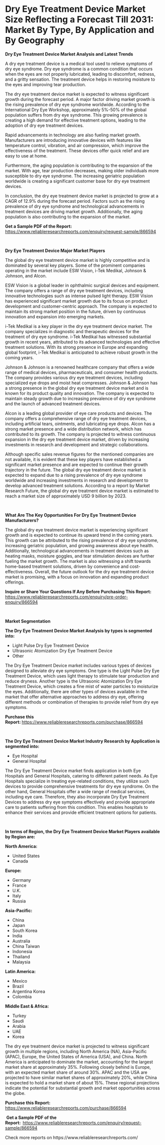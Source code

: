 <p><h1>Dry Eye Treatment Device Market Size Reflecting a Forecast Till 2031: Market By Type, By Application and By Geography</h1></p><p><strong>Dry Eye Treatment Device Market Analysis and Latest Trends</strong></p>
<p><p>A dry eye treatment device is a medical tool used to relieve symptoms of dry eye syndrome. Dry eye syndrome is a common condition that occurs when the eyes are not properly lubricated, leading to discomfort, redness, and a gritty sensation. The treatment device helps in restoring moisture to the eyes and improving tear production.</p><p>The dry eye treatment device market is expected to witness significant growth during the forecast period. A major factor driving market growth is the rising prevalence of dry eye syndrome worldwide. According to the International Dry Eye Workshop, approximately 5%-50% of the global population suffers from dry eye syndrome. This growing prevalence is creating a high demand for effective treatment options, leading to the adoption of dry eye treatment devices.</p><p>Rapid advancements in technology are also fueling market growth. Manufacturers are introducing innovative devices with features like temperature control, vibration, and air compression, which improve the effectiveness of the treatment. These devices offer quick relief and are easy to use at home.</p><p>Furthermore, the aging population is contributing to the expansion of the market. With age, tear production decreases, making older individuals more susceptible to dry eye syndrome. The increasing geriatric population worldwide is creating a significant customer base for dry eye treatment devices.</p><p>In conclusion, the dry eye treatment device market is projected to grow at a CAGR of 12.9% during the forecast period. Factors such as the rising prevalence of dry eye syndrome and technological advancements in treatment devices are driving market growth. Additionally, the aging population is also contributing to the expansion of the market.</p></p>
<p><strong>Get a Sample PDF of the Report:&nbsp;</strong> <a href="https://www.reliableresearchreports.com/enquiry/request-sample/866594">https://www.reliableresearchreports.com/enquiry/request-sample/866594</a></p>
<p>&nbsp;</p>
<p><strong>Dry Eye Treatment Device Major Market Players</strong></p>
<p><p>The global dry eye treatment device market is highly competitive and is dominated by several key players. Some of the prominent companies operating in the market include ESW Vision, i-Tek Medikal, Johnson & Johnson, and Alcon.</p><p>ESW Vision is a global leader in ophthalmic surgical devices and equipment. The company offers a range of dry eye treatment devices, including innovative technologies such as intense pulsed light therapy. ESW Vision has experienced significant market growth due to its focus on product development and customer-centric approach. The company is expected to maintain its strong market position in the future, driven by continuous innovation and expansion into emerging markets.</p><p>i-Tek Medikal is a key player in the dry eye treatment device market. The company specializes in diagnostic and therapeutic devices for the treatment of dry eye syndrome. i-Tek Medikal has witnessed substantial growth in recent years, attributed to its advanced technologies and effective treatment solutions. With its strong presence in Europe and expanding global footprint, i-Tek Medikal is anticipated to achieve robust growth in the coming years.</p><p>Johnson & Johnson is a renowned healthcare company that offers a wide range of medical devices, pharmaceuticals, and consumer health products. The company provides various dry eye treatment devices, including specialized eye drops and moist heat compresses. Johnson & Johnson has a strong presence in the global dry eye treatment device market and is known for its product quality and innovation. The company is expected to maintain steady growth due to increasing prevalence of dry eye syndrome and the launch of advanced treatment devices.</p><p>Alcon is a leading global provider of eye care products and devices. The company offers a comprehensive range of dry eye treatment devices, including artificial tears, ointments, and lubricating eye drops. Alcon has a strong market presence and a wide distribution network, which has contributed to its growth. The company is projected to witness continuous expansion in the dry eye treatment device market, driven by increasing investments in research and development and strategic collaborations.</p><p>Although specific sales revenue figures for the mentioned companies are not available, it is evident that these key players have established a significant market presence and are expected to continue their growth trajectory in the future. The global dry eye treatment device market is expected to expand due to a rising prevalence of dry eye syndrome worldwide and increasing investments in research and development to develop advanced treatment solutions. According to a report by Market Research Future, the global dry eye treatment device market is estimated to reach a market size of approximately USD 9 billion by 2023.</p></p>
<p>&nbsp;</p>
<p><strong>What Are The Key Opportunities For Dry Eye Treatment Device Manufacturers?</strong></p>
<p><p>The global dry eye treatment device market is experiencing significant growth and is expected to continue its upward trend in the coming years. This growth can be attributed to the rising prevalence of dry eye syndrome, increasing geriatric population, and growing awareness about eye health. Additionally, technological advancements in treatment devices such as heating masks, moisture goggles, and tear stimulation devices are further fueling the market growth. The market is also witnessing a shift towards home-based treatment solutions, driven by convenience and cost-effectiveness. Overall, the future outlook for the dry eye treatment device market is promising, with a focus on innovation and expanding product offerings.</p></p>
<p><strong>Inquire or Share Your Questions If Any Before Purchasing This Report:</strong> <a href="https://www.reliableresearchreports.com/enquiry/pre-order-enquiry/866594">https://www.reliableresearchreports.com/enquiry/pre-order-enquiry/866594</a></p>
<p>&nbsp;</p>
<p><strong>Market Segmentation</strong></p>
<p><strong>The Dry Eye Treatment Device Market Analysis by types is segmented into:</strong></p>
<p><ul><li>Light Pulse Dry Eye Treatment Device</li><li>Ultrasonic Atomization Dry Eye Treatment Device</li><li>Other</li></ul></p>
<p><p>The Dry Eye Treatment Device market includes various types of devices designed to alleviate dry eye symptoms. One type is the Light Pulse Dry Eye Treatment Device, which uses light therapy to stimulate tear production and reduce dryness. Another type is the Ultrasonic Atomization Dry Eye Treatment Device, which creates a fine mist of water particles to moisturize the eyes. Additionally, there are other types of devices available in the market that offer alternative approaches to address dry eye, offering different methods or combination of therapies to provide relief from dry eye symptoms.</p></p>
<p><strong>Purchase this Report:&nbsp;</strong><a href="https://www.reliableresearchreports.com/purchase/866594">https://www.reliableresearchreports.com/purchase/866594</a></p>
<p>&nbsp;</p>
<p><strong>The Dry Eye Treatment Device Market Industry Research by Application is segmented into:</strong></p>
<p><ul><li>Eye Hospital</li><li>General Hospital</li></ul></p>
<p><p>The Dry Eye Treatment Device market finds application in both Eye Hospitals and General Hospitals, catering to different patient needs. As Eye Hospitals specialize in treating eye-related conditions, they utilize such devices to provide comprehensive treatments for dry eye syndrome. On the other hand, General Hospitals offer a wide range of medical services, including eye care. Therefore, they also incorporate Dry Eye Treatment Devices to address dry eye symptoms effectively and provide appropriate care to patients suffering from this condition. This enables hospitals to enhance their services and provide efficient treatment options for patients.</p></p>
<p>&nbsp;</p>
<p><strong>In terms of Region, the Dry Eye Treatment Device Market Players available by Region are:</strong></p>
<p>
    <p> <strong> North America: </strong>
        <ul>
            <li>United States</li>
            <li>Canada</li>
        </ul>
        </p> 
    <p> <strong> Europe: </strong>
        <ul>
            <li>Germany</li>
            <li>France</li>
            <li>U.K.</li>
            <li>Italy</li>
            <li>Russia</li>
        </ul>
        </p> 
    <p> <strong> Asia-Pacific: </strong>
        <ul>
            <li>China</li>
            <li>Japan</li>
            <li>South Korea</li>
            <li>India</li>
            <li>Australia</li>
            <li>China Taiwan</li>
            <li>Indonesia</li>
            <li>Thailand</li>
            <li>Malaysia</li>
        </ul>
        </p> 
    <p> <strong> Latin America: </strong>
        <ul>
            <li>Mexico</li>
            <li>Brazil</li>
            <li>Argentina Korea</li>
            <li>Colombia</li>
        </ul>
        </p> 
    <p> <strong> Middle East & Africa: </strong>
        <ul>
            <li>Turkey</li>
            <li>Saudi</li>
            <li>Arabia</li>
            <li>UAE</li>
            <li>Korea</li>
        </ul>
    </p>
    </p>
<p><p>The dry eye treatment device market is projected to witness significant growth in multiple regions, including North America (NA), Asia-Pacific (APAC), Europe, the United States of America (USA), and China. North America is anticipated to dominate the market, accounting for the largest market share at approximately 35%. Following closely behind is Europe, with an expected market share of around 30%. APAC and the USA are projected to have similar market shares of approximately 20%, while China is expected to hold a market share of about 15%. These regional projections indicate the potential for substantial growth and market opportunities across the globe.</p></p>
<p><strong>Purchase this Report: </strong><a href="https://www.reliableresearchreports.com/purchase/866594">https://www.reliableresearchreports.com/purchase/866594</a></p>
<p>&nbsp;<strong>Get a Sample PDF of the Report:&nbsp;&nbsp;</strong><a href="https://www.reliableresearchreports.com/enquiry/request-sample/866594">https://www.reliableresearchreports.com/enquiry/request-sample/866594</a></p>
<p><strong></strong></p>
<p>Check more reports on https://www.reliableresearchreports.com/</p>